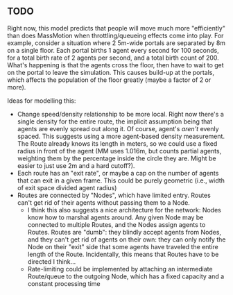 ## TODO

Right now, this model predicts that people will move much more "efficiently" than does MassMotion when throttling/queueing effects come into play. For example, consider a situation where 2 5m-wide portals are separated by 8m on a single floor. Each portal births 1 agent every second for 100 seconds, for a total birth rate of 2 agents per second, and a total birth count of 200. What's happening is that the agents cross the floor, then have to wait to get on the portal to leave the simulation. This causes build-up at the portals, which affects the population of the floor greatly (maybe a factor of 2 or more).

Ideas for modelling this:
* Change speed/density relationship to be more local. Right now there's a single density for the entire route, the implicit assumption being that agents are evenly spread out along it. Of course, agent's *aren't* evenly spaced. This suggests using a more agent-based density measurement. The Route already knows its length in meters, so we could use a fixed radius in front of the agent (MM uses 1.016m, but counts partial agents, weighting them by the percentage inside the circle they are. Might be easier to just use 2m and a hard cutoff?).
* Each route has an "exit rate", or maybe a cap on the number of agents that can exit in a given frame. This could be purely geometric (i.e., width of exit space divided agent radius)
* Routes are connected by "Nodes", which have limited entry. Routes can't get rid of their agents without passing them to a Node.
  - I think this also suggests a nice architecture for the network: Nodes know how to marshal agents around. Any given Node may be connected to multiple Routes, and the Nodes assign agents to Routes. Routes are "dumb": they blindly accept agents from Nodes, and they can't get rid of agents on their own: they can only notify the Node on their "exit" side that some agents have traveled the entire length of the Route. Incidentally, this means that Routes have to be directed I think...
  - Rate-limiting could be implemented by attaching an intermediate Route/queue to the outgoing Node, which has a fixed capacity and a constant processing time
